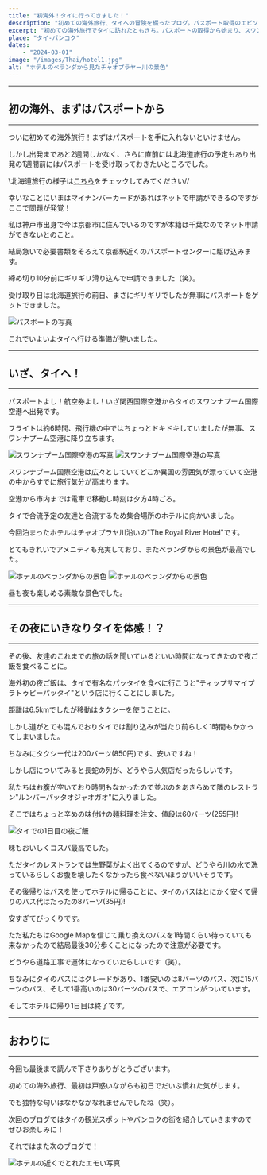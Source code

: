 ```yaml
---
title: "初海外！タイに行ってきました！"
description: "初めての海外旅行、タイへの冒険を綴ったブログ。パスポート取得のエピソードから始まり、関西空港からスワンナプーム空港に到着し、タイの異国情緒溢れる雰囲気を体験。タイの美味しい料理や、ユニークな交通事情も紹介。初日を終えて、タイでの冒険が始まったばかり。"
excerpt: "初めての海外旅行でタイに訪れたともきち。パスポートの取得から始まり、スワンナプーム空港に到着し、タイの街を体感。タイ名物パッタイを食べるも、人気店の長蛇の列に並ぶのを諦め、隣のレストランで美味しい麺料理を楽しむ。交通事情やコスパ最高のバス事情も紹介。次回のタイ観光スポット編もお楽しみに！"
place: "タイ-バンコク"
dates:
    - "2024-03-01"
image: "/images/Thai/hotel1.jpg"
alt: "ホテルのベランダから見たチャオプラヤー川の景色"
---
```


---
## 初の海外、まずはパスポートから
---

ついに初めての海外旅行！まずはパスポートを手に入れないといけません。

しかし出発まであと2週間しかなく、さらに直前には北海道旅行の予定もあり出発の1週間前にはパスポートを受け取っておきたいところでした。

\\北海道旅行の様子は[こちら](Hokkaido1)をチェックしてみてください//

幸いなことにいまはマイナンバーカードがあればネットで申請ができるのですがここで問題が発覚！

私は神戸市出身で今は京都市に住んでいるのですが本籍は千葉なのでネット申請ができないとのこと。

結局急いで必要書類をそろえて京都駅近くのパスポートセンターに駆け込みます。

締め切り10分前にギリギリ滑り込んで申請できました（笑）。

受け取り日は北海道旅行の前日、まさにギリギリでしたが無事にパスポートをゲットできました。

![パスポートの写真](/images/Thai/pasport.jpg)

これでいよいよタイへ行ける準備が整いました。

---
## いざ、タイへ！
---

パスポートよし！航空券よし！いざ関西国際空港からタイのスワンナプーム国際空港へ出発です。

フライトは約6時間、飛行機の中ではちょっとドキドキしていましたが無事、スワンナプーム空港に降り立ちます。 

![スワンナプーム国際空港の写真](/images/Thai/airport2.jpg)
![スワンナプーム国際空港の写真](/images/Thai/airport1.jpg)

スワンナプーム国際空港は広々としていてどこか異国の雰囲気が漂っていて空港の中からすでに旅行気分が高まります。

空港から市内までは電車で移動し時刻は夕方4時ごろ。

タイで合流予定の友達と合流するため集合場所のホテルに向かいました。

今回泊まったホテルはチャオプラヤ川沿いの"The Royal River Hotel"です。

とてもきれいでアメニティも充実しており、またベランダからの景色が最高でした。 

![ホテルのベランダからの景色](/images/Thai/hotel1.jpg)
![ホテルのベランダからの景色](/images/Thai/hotel2.jpg)

昼も夜も楽しめる素敵な景色でした。

---
## その夜にいきなりタイを体感！？
---

その後、友達のこれまでの旅の話を聞いているといい時間になってきたので夜ご飯を食べることに。

海外初の夜ご飯は、タイで有名なパッタイを食べに行こうと"ティップサマイプラトゥピーパッタイ"という店に行くことにしました。

距離は6.5kmでしたが移動はタクシーを使うことに。

しかし道がとても混んでおりタイでは割り込みが当たり前らしく1時間もかかってしまいました。

ちなみにタクシー代は200バーツ(850円)です、安いですね！

しかし店についてみると長蛇の列が、どうやら人気店だったらしいです。

私たちはお腹が空いており時間もなかったので並ぶのをあきらめて隣のレストラン"ルンパーパッタオジャオガオ"に入りました。

そこではちょっと辛めの味付けの麺料理を注文、値段は60バーツ(255円)!

![タイでの1日目の夜ご飯](/images/Thai/eat1.jpg)

味もおいしくコスパ最高でした。

ただタイのレストランでは生野菜がよく出てくるのですが、どうやら川の水で洗っているらしくお腹を壊したくなかったら食べないほうがいいそうです。

その後帰りはバスを使ってホテルに帰ることに、タイのバスはとにかく安くて帰りのバス代はたったの8バーツ(35円)!

安すぎてびっくりです。

ただ私たちはGoogle Mapを信じて乗り換えのバスを1時間くらい待っていても来なかったので結局最後30分歩くことになったので注意が必要です。

どうやら道路工事で運休になっていたらしいです（笑）。

ちなみにタイのバスにはグレードがあり、1番安いのは8バーツのバス、次に15バーツのバス、そして1番高いのは30バーツのバスで、エアコンがついています。

そしてホテルに帰り1日目は終了です。

---
## おわりに
---

今回も最後まで読んで下さりありがとうございます。

初めての海外旅行、最初は戸惑いながらも初日でだいぶ慣れた気がします。

でも独特な匂いはなかなかなれませんでしたね（笑）。

次回のブログではタイの観光スポットやバンコクの街を紹介していきますのでぜひお楽しみに！

それではまた次のブログで！

![ホテルの近くでとれたエモい写真](/images/Thai/emoi.jpg)
